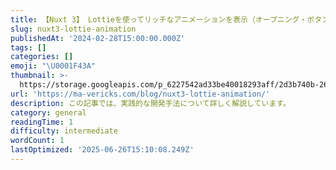 ```yaml
---
title: 【Nuxt 3】 Lottieを使ってリッチなアニメーションを表示（オープニング・ボタンアニメーション）
slug: nuxt3-lottie-animation
publishedAt: '2024-02-28T15:00:00.000Z'
tags: []
categories: []
emoji: "\U0001F43A"
thumbnail: >-
  https://storage.googleapis.com/p_6227542ad33be40018293aff/2d3b740b-2694-4e87-acf0-17ae492c3509/nuxt3-lottie-animation.png
url: 'https://ma-vericks.com/blog/nuxt3-lottie-animation/'
description: この記事では、実践的な開発手法について詳しく解説しています。
category: general
readingTime: 1
difficulty: intermediate
wordCount: 1
lastOptimized: '2025-06-26T15:10:08.249Z'
---
```


